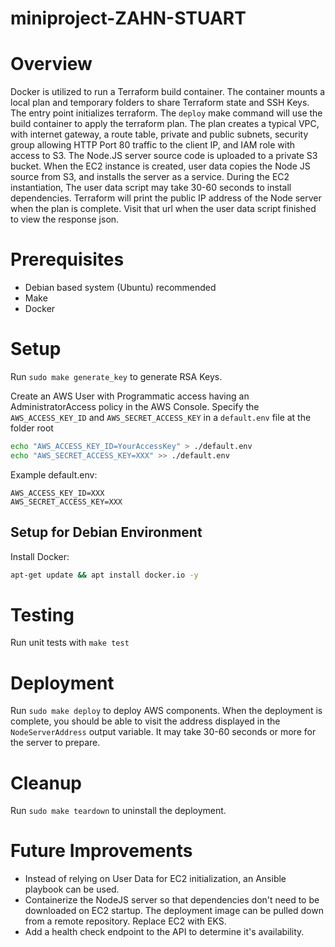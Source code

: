 # miniproject-ZAHN-STUART

# Overview

Docker is utilized to run a Terraform build container. The container mounts a local plan and temporary folders to share Terraform state and SSH Keys. The entry point initializes terraform. The `deploy` make command will use the build container to apply the terraform plan. The plan creates a typical VPC, with internet gateway, a route table, private and public subnets, security group allowing HTTP Port 80 traffic to the client IP, and IAM role with access to S3. The Node.JS server source code is uploaded to a private S3 bucket. When the EC2 instance is created, user data copies the Node JS source from S3, and installs the server as a service. During the EC2 instantiation, The user data script may take 30-60 seconds to install dependencies. Terraform will print the public IP address of the Node server when the plan is complete. Visit that url when the user data script finished to view the response json.

# Prerequisites

- Debian based system (Ubuntu) recommended
- Make
- Docker

# Setup

Run `sudo make generate_key` to generate RSA Keys.

Create an AWS User with Programmatic access having an AdministratorAccess policy in the AWS Console. Specify the `AWS_ACCESS_KEY_ID` and `AWS_SECRET_ACCESS_KEY` in a `default.env` file at the folder root

```bash
echo "AWS_ACCESS_KEY_ID=YourAccessKey" > ./default.env
echo "AWS_SECRET_ACCESS_KEY=XXX" >> ./default.env
```

Example default.env:

```
AWS_ACCESS_KEY_ID=XXX
AWS_SECRET_ACCESS_KEY=XXX
```

## Setup for Debian Environment

Install Docker: 

```bash
apt-get update && apt install docker.io -y
```

# Testing

Run unit tests with `make test`

# Deployment

Run `sudo make deploy` to deploy AWS components. When the deployment is complete, you should be able to visit the address displayed in the `NodeServerAddress` output variable. It may take 30-60 seconds or more for the server to prepare.

# Cleanup

Run `sudo make teardown` to uninstall the deployment.

# Future Improvements
- Instead of relying on User Data for EC2 initialization, an Ansible playbook can be used.
- Containerize the NodeJS server so that dependencies don't need to be downloaded on EC2 startup. The deployment image can be pulled down from a remote repository. Replace EC2 with EKS.
- Add a health check endpoint to the API to determine it's availability.
